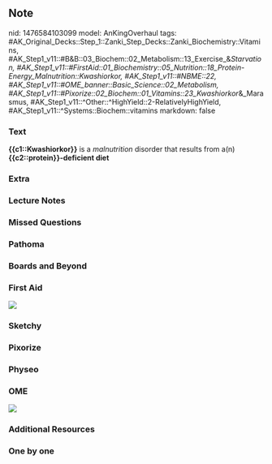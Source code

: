 ## Note
nid: 1476584103099
model: AnKingOverhaul
tags: #AK_Original_Decks::Step_1::Zanki_Step_Decks::Zanki_Biochemistry::Vitamins, #AK_Step1_v11::#B&B::03_Biochem::02_Metabolism::13_Exercise_&_Starvation, #AK_Step1_v11::#FirstAid::01_Biochemistry::05_Nutrition::18_Protein-Energy_Malnutrition::Kwashiorkor, #AK_Step1_v11::#NBME::22, #AK_Step1_v11::#OME_banner::Basic_Science::02_Metabolism, #AK_Step1_v11::#Pixorize::02_Biochem::01_Vitamins::23_Kwashiorkor_&_Marasmus, #AK_Step1_v11::^Other::^HighYield::2-RelativelyHighYield, #AK_Step1_v11::^Systems::Biochem::vitamins
markdown: false

### Text
<div>
  <b>{{c1::Kwashiorkor}}</b> is a <i>malnutrition</i> disorder that
  results from a(n) <b>{{c2::protein}}-deficient diet</b>
</div>

### Extra


### Lecture Notes


### Missed Questions


### Pathoma


### Boards and Beyond


### First Aid
<img src="tmpwtdzOV.png">

### Sketchy


### Pixorize


### Physeo


### OME
<div class="ome-widget">
  <a href=
  "https://onlinemeded.org/spa/metabolism?ref=anki"><img src=
  "_OME_AnkiFlashcards_Topic_6.png"></a>
</div>

### Additional Resources


### One by one

